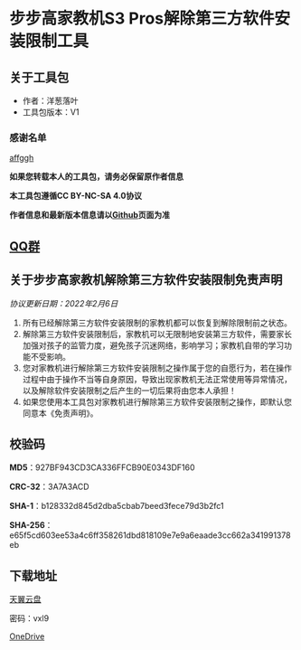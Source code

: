 # 步步高家教机S3 Pros解除第三方软件安装限制工具

## 关于工具包
- 作者：洋葱落叶
- 工具包版本：V1

### 感谢名单
[affggh](http://www.coolapk.com/u/1177080)

**如果您转载本人的工具包，请务必保留原作者信息**

**本工具包遵循CC BY-NC-SA 4.0协议**

**作者信息和最新版本信息请以[Github](https://github.com/ycly2333/EEBBK_package_tool/blob/main/S3Pros.md)页面为准**

## [QQ群](QQ_Group.md)

## 关于步步高家教机解除第三方软件安装限制免责声明
*协议更新日期：2022年2月6日*
1. 所有已经解除第三方软件安装限制的家教机都可以恢复到解除限制前之状态。
2. 解除第三方软件安装限制后，家教机可以无限制地安装第三方软件，需要家长加强对孩子的监管力度，避免孩子沉迷网络，影响学习；家教机自带的学习功能不受影响。
3. 您对家教机进行解除第三方软件安装限制之操作属于您的自愿行为，若在操作过程中由于操作不当等自身原因，导致出现家教机无法正常使用等异常情况，以及解除软件安装限制之后产生的一切后果将由您本人承担！
4. 如果您使用本工具包对家教机进行解除第三方软件安装限制之操作，即默认您同意本《免责声明》。

## 校验码
**MD5**：927BF943CD3CA336FFCB90E0343DF160

**CRC-32**：3A7A3ACD

**SHA-1**：b128332d845d2dba5cbab7beed3fece79d3b2fc1

**SHA-256**：e65f5cd603ee53a4c6ff358261dbd818109e7e9a6eaade3cc662a341991378eb

## 下载地址
[天翼云盘](https://cloud.189.cn/t/JJzmueaMZ7ru)

密码：vxl9

[OneDrive](https://dljz-my.sharepoint.com/:f:/g/personal/ycly_nii_ink/EvsJKNpEwotEhwakT9OdVZUBz_8Mxhc2YnkukuCYF4tZag?e=8p1ktA)
